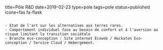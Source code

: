 title=Pôle R&D
date=2019-02-23
type=pole
tags=pole
status=published
icone=fas fa-flask
~~~~~~

- Etat de l'art sur les alternatives aux terres rares.
- Comportement individuel face au besoin de confort et à l'aversion au risque limitant la transition sociétale
- Branche eco-conception : Site internet Ecoweb / Hackaton Eco-conception / Service Cloud / Hebergement.